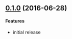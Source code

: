 ## [0.1.0](https://github.com/twada/merge-estraverse-visitors/releases/tag/v0.1.0) (2016-06-28)


#### Features

* initial release
